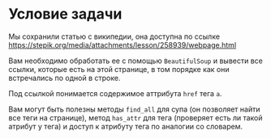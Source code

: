 # Условие задачи

Мы сохранили статью с википедии, она доступна по ссылке https://stepik.org/media/attachments/lesson/258939/webpage.html

Вам необходимо обработать ее с помощью `BeautifulSoup` и вывести все ссылки, которые есть на этой странице, в том порядке как они встречались по одной в строке.

Под ссылкой понимается содержимое аттрибута `href` тега `a`.

Вам могут быть полезны методы `find_all` для супа (он позволяет найти все теги на странице), метод `has_attr` для тега (проверяет есть ли такой атрибут у тега) и доступ к атрибуту тега по аналогии со словарем.

